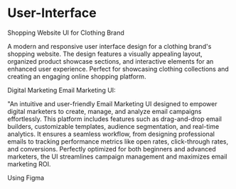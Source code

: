 # User-Interface

Shopping Website UI for Clothing Brand

A modern and responsive user interface design for a clothing brand's shopping website. The design features a visually appealing layout, organized product showcase sections, and interactive elements for an enhanced user experience. Perfect for showcasing clothing collections and creating an engaging online shopping platform.

Digital Marketing Email Marketing UI:

"An intuitive and user-friendly Email Marketing UI designed to empower digital marketers to create, manage, and analyze email campaigns effortlessly. This platform includes features such as drag-and-drop email builders, customizable templates, audience segmentation, and real-time analytics. It ensures a seamless workflow, from designing professional emails to tracking performance metrics like open rates, click-through rates, and conversions. Perfectly optimized for both beginners and advanced marketers, the UI streamlines campaign management and maximizes email marketing ROI.

Using Figma
